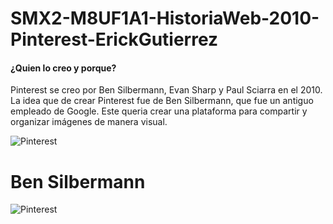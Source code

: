 # SMX2-M8UF1A1-HistoriaWeb-2010-Pinterest-ErickGutierrez
#### ¿Quien lo creo y porque?
 Pinterest se creo por Ben Silbermann, Evan Sharp y Paul Sciarra en el 2010. La idea que de crear Pinterest fue de Ben Silbermann, que fue un antiguo empleado de Google. Este queria crear una plataforma para compartir y organizar imágenes de manera visual.

 ![Pinterest](https://graffica.info/wp-content/uploads/2017/08/badgeRGB-512x452.png)

# Ben Silbermann
![Pinterest](https://cdn.businessinsider.es/sites/navi.axelspringer.es/public/media/image/2018/11/pinterest-cofounder-and-ceo-ben-silbermann.jpg?tf=3840x)
